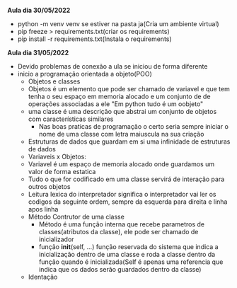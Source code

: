 **Aula dia 30/05/2022**
- python -m venv venv se estiver na pasta ja(Cria um ambiente virtual)
- pip freeze > requirements.txt(criar os requirements)
- pip install -r requirements.txt(Instala o requirements) 

**Aula dia 31/05/2022**
- Devido problemas de conexão a ula se iniciou de forma diferente
- inicio a programação orientada a objeto(POO)
    - Objetos e classes
    - Objetos é um elemento que pode ser chamado de variavel e que tem tenha o seu espaço em memoria alocado e um conjunto de
    de operações associadas a ele "Em python tudo é um oobjeto"
    - uma classe é uma descrição que abstrai um conjunto de objetos com características similares
        - Nas boas praticas de programação o certo seria sempre iniciar o nome de uma classe com letra maiuscula na sua criação
    - Estruturas de dados que guardam em si uma infinidade de estruturas de dados
    - Variaveis x Objetos: 
    * Variavel é um espaço de memoria alocado onde guardamos um valor de forma estatica
    - Tudo o que for codificado em uma classe servirá de interação para outros objetos
    - Leitura lexica do interpretador significa o interpretador vai ler os codigos da seguinte ordem, sempre da esquerda para direita e linha apos linha
    - Método Contrutor de uma classe
        - Método é uma função interna que recebe parametros de classes(atributos da classe), ele pode ser chamado de inicializador
        - função __init__(self, ...) função reservada do sistema que indica a inicialização dentro de uma classe e roda a classe dentro da função quando é inicializada(Self é apenas uma referencia que indica que os dados serão guardados dentro da classe)
    - Identação